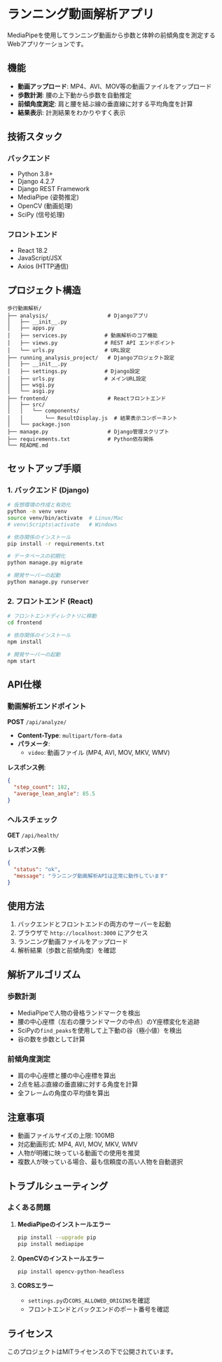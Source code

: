 # ランニング動画解析アプリ

MediaPipeを使用してランニング動画から歩数と体幹の前傾角度を測定するWebアプリケーションです。

## 機能

- **動画アップロード**: MP4、AVI、MOV等の動画ファイルをアップロード
- **歩数計測**: 腰の上下動から歩数を自動推定
- **前傾角度測定**: 肩と腰を結ぶ線の垂直線に対する平均角度を計算
- **結果表示**: 計測結果をわかりやすく表示

## 技術スタック

### バックエンド
- Python 3.8+
- Django 4.2.7
- Django REST Framework
- MediaPipe (姿勢推定)
- OpenCV (動画処理)
- SciPy (信号処理)

### フロントエンド
- React 18.2
- JavaScript/JSX
- Axios (HTTP通信)

## プロジェクト構造

```
歩行動画解析/
├── analysis/                   # Djangoアプリ
│   ├── __init__.py
│   ├── apps.py
│   ├── services.py            # 動画解析のコア機能
│   ├── views.py               # REST API エンドポイント
│   └── urls.py                # URL設定
├── running_analysis_project/   # Djangoプロジェクト設定
│   ├── __init__.py
│   ├── settings.py            # Django設定
│   ├── urls.py                # メインURL設定
│   ├── wsgi.py
│   └── asgi.py
├── frontend/                   # Reactフロントエンド
│   ├── src/
│   │   └── components/
│   │       └── ResultDisplay.js  # 結果表示コンポーネント
│   └── package.json
├── manage.py                   # Django管理スクリプト
├── requirements.txt            # Python依存関係
└── README.md
```

## セットアップ手順

### 1. バックエンド (Django)

```bash
# 仮想環境の作成と有効化
python -m venv venv
source venv/bin/activate  # Linux/Mac
# venv\Scripts\activate   # Windows

# 依存関係のインストール
pip install -r requirements.txt

# データベースの初期化
python manage.py migrate

# 開発サーバーの起動
python manage.py runserver
```

### 2. フロントエンド (React)

```bash
# フロントエンドディレクトリに移動
cd frontend

# 依存関係のインストール
npm install

# 開発サーバーの起動
npm start
```

## API仕様

### 動画解析エンドポイント

**POST** `/api/analyze/`

- **Content-Type**: `multipart/form-data`
- **パラメータ**: 
  - `video`: 動画ファイル (MP4, AVI, MOV, MKV, WMV)

**レスポンス例**:
```json
{
  "step_count": 182,
  "average_lean_angle": 85.5
}
```

### ヘルスチェック

**GET** `/api/health/`

**レスポンス例**:
```json
{
  "status": "ok",
  "message": "ランニング動画解析APIは正常に動作しています"
}
```

## 使用方法

1. バックエンドとフロントエンドの両方のサーバーを起動
2. ブラウザで `http://localhost:3000` にアクセス
3. ランニング動画ファイルをアップロード
4. 解析結果（歩数と前傾角度）を確認

## 解析アルゴリズム

### 歩数計測
- MediaPipeで人物の骨格ランドマークを検出
- 腰の中心座標（左右の腰ランドマークの中点）のY座標変化を追跡
- SciPyの`find_peaks`を使用して上下動の谷（極小値）を検出
- 谷の数を歩数として計算

### 前傾角度測定
- 肩の中心座標と腰の中心座標を算出
- 2点を結ぶ直線の垂直線に対する角度を計算
- 全フレームの角度の平均値を算出

## 注意事項

- 動画ファイルサイズの上限: 100MB
- 対応動画形式: MP4, AVI, MOV, MKV, WMV
- 人物が明確に映っている動画での使用を推奨
- 複数人が映っている場合、最も信頼度の高い人物を自動選択

## トラブルシューティング

### よくある問題

1. **MediaPipeのインストールエラー**
   ```bash
   pip install --upgrade pip
   pip install mediapipe
   ```

2. **OpenCVのインストールエラー**
   ```bash
   pip install opencv-python-headless
   ```

3. **CORSエラー**
   - `settings.py`の`CORS_ALLOWED_ORIGINS`を確認
   - フロントエンドとバックエンドのポート番号を確認

## ライセンス

このプロジェクトはMITライセンスの下で公開されています。 